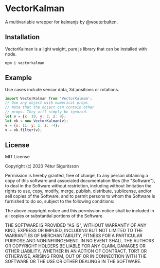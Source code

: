 # VectorKalman


A multivariable wrapper for [kalmanjs](https://www.npmjs.com/package/kalmanjs) by [@wouterbulten](https://www.npmjs.com/~wouterbulten).


## Installation

<p> 
VectorKalman is a light weight, pure js library that can be installed with node.
</p>

```
npm i vectorkalman
```

## Example

<p>
Use cases include sensor data, 3d positions
or rotations.
</p>

```javascript
import VectorKalman from 'VectorKalman';
// Use any object with numerical props
// Note that the object can contain other
// props. They will simply be ignored.
let v = {x: 10, y: 2, z: 0};
let vk = new VectorKalman(v);
v = {x: 11, y: 1, z: -4};
v = vk.filter(v);
```


## License
<p> 
MIT License

Copyright (c) 2020 Pétur Sigurðsson

Permission is hereby granted, free of charge, to any person obtaining a copy of this software and associated documentation files (the "Software"), to deal in the Software without restriction, including without limitation the rights to use, copy, modify, merge, publish, distribute, sublicense, and/or sell copies of the Software, and to permit persons to whom the Software is furnished to do so, subject to the following conditions:

The above copyright notice and this permission notice shall be included in all copies or substantial portions of the Software.

THE SOFTWARE IS PROVIDED "AS IS", WITHOUT WARRANTY OF ANY KIND, EXPRESS OR IMPLIED, INCLUDING BUT NOT LIMITED TO THE WARRANTIES OF MERCHANTABILITY, FITNESS FOR A PARTICULAR PURPOSE AND NONINFRINGEMENT. IN NO EVENT SHALL THE AUTHORS OR COPYRIGHT HOLDERS BE LIABLE FOR ANY CLAIM, DAMAGES OR OTHER LIABILITY, WHETHER IN AN ACTION OF CONTRACT, TORT OR OTHERWISE, ARISING FROM, OUT OF OR IN CONNECTION WITH THE SOFTWARE OR THE USE OR OTHER DEALINGS IN THE SOFTWARE. 

</p>
